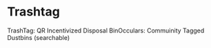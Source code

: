 # Trashtag

TrashTag: QR Incentivized Disposal
BinOcculars: Commuinity Tagged Dustbins (searchable)
